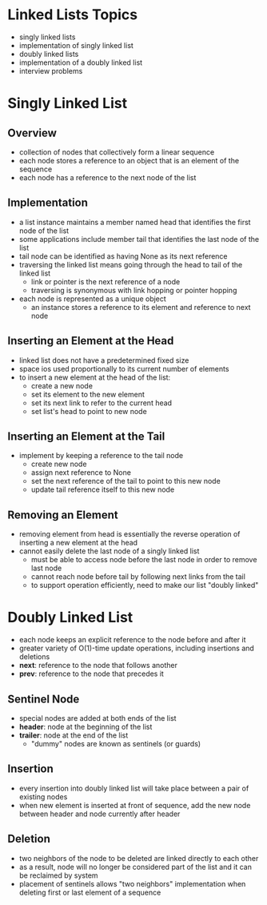 # Linked Lists Topics
- singly linked lists
- implementation of singly linked list
- doubly linked lists
- implementation of a doubly linked list
- interview problems

# Singly Linked List

## Overview
- collection of nodes that collectively form a linear sequence
- each node stores a reference to an object that is an element of the sequence
- each node has a reference to the next node of the list

## Implementation
- a list instance maintains a member named head that identifies the first node of the list
- some applications include member tail that identifies the last node of the list
- tail node can be identified as having None as its next reference
- traversing the linked list means going through the head to tail of the linked list
    * link or pointer is the next reference of a node
    * traversing is synonymous with link hopping or pointer hopping
- each node is represented as a unique object
    * an instance stores a reference to its element and reference to next node

## Inserting an Element at the Head
- linked list does not have a predetermined fixed size
- space ios used proportionally to its current number of elements
- to insert a new element at the head of the list:
    * create a new node
    * set its element to the new element
    * set its next link to refer to the current head
    * set list's head to point to new node

## Inserting an Element at the Tail
- implement by keeping a reference to the tail node
    * create new node
    * assign next reference to None
    * set the next reference of the tail to point to this new node
    * update tail reference itself to this new node

## Removing an Element
- removing element from head is essentially the reverse operation of inserting a new element at the head
- cannot easily delete the last node of a singly linked list
    * must be able to access node before the last node in order to remove last node
    * cannot reach node before tail by following next links from the tail
    *  to support operation efficiently, need to make our list "doubly linked"

# Doubly Linked List
- each node keeps an explicit reference to the node before and after it
- greater variety of O(1)-time update operations, including insertions and deletions
- __next__: reference to the node that follows another
- __prev__: reference to the node that precedes it

## Sentinel Node
- special nodes are added at both ends of the list
- __header__: node at the beginning of the list
- __trailer__: node at the end of the list
    * "dummy" nodes are known as sentinels (or guards)

## Insertion
- every insertion into doubly linked list will take place between a pair of existing nodes
- when new element is inserted at front of sequence, add the new node between header and node currently after header

## Deletion
- two neighbors of the node to be deleted are linked directly to each other
- as a result, node will no longer be considered part of the list and it can be reclaimed by system
- placement of sentinels allows "two neighbors" implementation when deleting first or last element of a sequence
